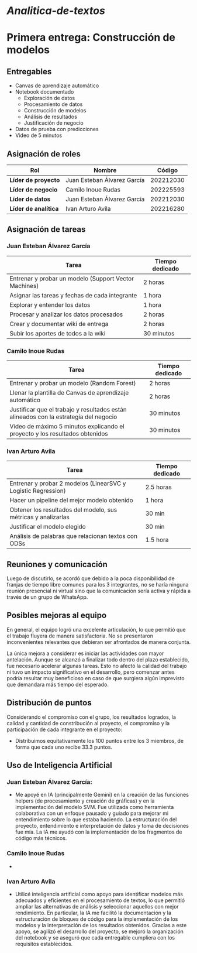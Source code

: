 # *Analitica-de-textos*
# **Primera entrega: Construcción de modelos**
## **Entregables**
* Canvas de aprendizaje automático
* Notebook documentado
  * Exploración de datos
  * Procesamiento de datos
  * Construcción de modelos
  * Análisis de resultados
  * Justificación de negocio
* Datos de prueba con predicciones
* Video de 5 minutos
## **Asignación de roles**
| **Rol**               | Nombre                       | Código     |
|-------------------|------------------------------|------------|
| **Líder de proyecto** | Juan Esteban Álvarez García    | 202212030  |
| **Líder de negocio**  | Camilo Inoue Rudas             | 202225593  |
| **Líder de datos**    | Juan Esteban Álvarez García    | 202212030  |
| **Líder de analítica**| Ivan Arturo Avila              | 202216280  |
## **Asignación de tareas**
### Juan Esteban Álvarez García
| Tarea                                                                | Tiempo dedicado |
|----------------------------------------------------------------------|-----------------|
| Entrenar y probar un modelo (Support Vector Machines)                                         |     2 horas     |
| Asignar las tareas y fechas de cada integrante                       |     1 hora      |
| Explorar y entender los datos                                        |     1 hora      |
| Procesar y analizar los datos procesados                             |     2 horas     |
| Crear y documentar wiki de entrega                                   |     2 horas     |
| Subir los aportes de todos a la wiki                                 |    30 minutos   |

### Camilo Inoue Rudas
| Tarea                                                                | Tiempo dedicado |
|----------------------------------------------------------------------|-----------------|
| Entrenar y probar un modelo    (Random Forest)                                      |     2 horas     |
| Llenar la plantilla de Canvas de aprendizaje automático              |     2 horas            |
| Justificar que el trabajo y resultados están alineados con la estrategia del negocio |   30 minutos              |
| Video de máximo 5 minutos explicando el proyecto y los resultados obtenidos |   30 minutos              |

### Ivan Arturo Avila
| Tarea                                                                | Tiempo dedicado |
|----------------------------------------------------------------------|-----------------|
| Entrenar y probar 2 modelos (LinearSVC y Logistic Regression)                                         |   2.5 horas     |
| Hacer un pipeline del mejor modelo obtenido                          |   1 hora       |
| Obtener los resultados del modelo, sus métricas y analizarlas        |   30 min        |
| Justificar el modelo elegido                                         |   30 min        |
| Análisis de palabras que relacionan textos con ODSs                  |   1.5 hora      |

## **Reuniones y comunicación**
Luego de discutirlo, se acordó que debido a la poca disponibilidad de franjas de tiempo libre comunes para los 3 integrantes, no se haría ninguna reunión presencial ni virtual sino que la comunicación sería activa y rápida a través de un grupo de WhatsApp.
## **Posibles mejoras al equipo**
En general, el equipo logró una excelente articulación, lo que permitió que el trabajo fluyera de manera satisfactoria. No se presentaron inconvenientes relevantes que debieran ser afrontados de manera conjunta.

La única mejora a considerar es iniciar las actividades con mayor antelación. Aunque se alcanzó a finalizar todo dentro del plazo establecido, fue necesario acelerar algunas tareas. Esto no afectó la calidad del trabajo ni tuvo un impacto significativo en el desarrollo, pero comenzar antes podría resultar muy beneficioso en caso de que surgiera algún imprevisto que demandara más tiempo del esperado.
## **Distribución de puntos**
Considerando el compromiso con el grupo, los resultados logrados, la calidad y cantidad de constribución al proyecto, el compromiso y la participación de cada integrante en el proyecto:
* Distribuimos equitativamente los 100 puntos entre los 3 miembros, de forma que cada uno recibe 33.3 puntos.
## **Uso de Inteligencia Artificial**
### Juan Esteban Álvarez García:
* Me apoyé en IA (principalmente Gemini) en la creación de las funciones helpers (de procesamiento y creación de gráficas) y en la implementación del modelo SVM. Fue utilizada como herramienta colaborativa con un enfoque pausado y guiado para mejorar mi entendimiento sobre lo que estaba haciendo. La estructuración del proyecto, entendimiento e interpretación de datos y toma de decisiones fue mía. La IA me ayudó con la implementación de los fragmentos de código más técnicos.
### Camilo Inoue Rudas
* 
### Ivan Arturo Avila
* Utilicé inteligencia artificial como apoyo para identificar modelos más adecuados y eficientes en el procesamiento de textos, lo que permitió ampliar las alternativas de análisis y seleccionar aquellos con mejor rendimiento. En particular, la IA me facilitó la documentación y la estructuración de bloques de código para la implementación de los modelos y la interpretación de los resultados obtenidos. Gracias a este apoyo, se agilizó el desarrollo del proyecto, se mejoró la organización del notebook y se aseguró que cada entregable cumpliera con los requisitos establecidos.
